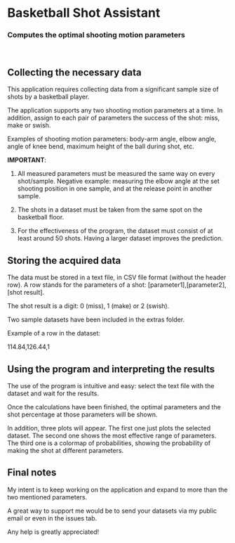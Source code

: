 <div align="left">
  <h1>Basketball Shot Assistant</h1>
  <h3>Computes the optimal shooting motion parameters</h3>
</div>
<br/>


## Collecting the necessary data ##
This application requires collecting data from a significant sample size of shots by a basketball player.

The application supports any two shooting motion parameters at a time. In addition, assign to each pair of parameters the success of the shot: miss, make or swish.

Examples of shooting motion parameters: body-arm angle, elbow angle, angle of knee bend, maximum height of the ball during shot, etc.

**IMPORTANT**: 
1) All measured parameters must be measured the same way on every shot/sample. Negative example: measuring the elbow angle at the set shooting position in one sample, and at the release point in another sample.

2) The shots in a dataset must be taken from the same spot on the basketball floor.

3) For the effectiveness of the program, the dataset must consist of at least around 50 shots. Having a larger dataset improves the prediction.


## Storing the acquired data ##
The data must be stored in a text file, in CSV file format (without the header row). A row stands for the parameters of a shot: [parameter1],[parameter2],[shot result].

The shot result is a digit: 0 (miss), 1 (make) or 2 (swish).

Two sample datasets have been included in the extras folder.

Example of a row in the dataset:

114.84,126.44,1


## Using the program and interpreting the results ##
The use of the program is intuitive and easy: select the text file with the dataset and wait for the results.

Once the calculations have been finished, the optimal parameters and the shot percentage at those parameters will be shown.

In addition, three plots will appear. The first one just plots the selected dataset. The second one shows the most effective range of parameters. The third one is a colormap of probabilities, showing the probability of making the shot at different parameters.

## Final notes ##
My intent is to keep working on the application and expand to more than the two mentioned parameters.

A great way to support me would be to send your datasets via my public email or even in the issues tab.

Any help is greatly appreciated!
